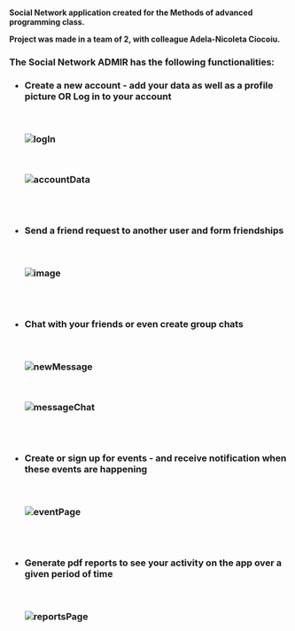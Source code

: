 <h4>
Social Network application created for the Methods of advanced programming class.

Project was made in a team of 2, with colleague Adela-Nicoleta Ciocoiu.
</h4>

<h3>The Social Network ADMIR has the following functionalities:<h3>

<ul>
  
<li><strong>Create a new account - add your data as well as a profile picture OR Log in to your account</strong></li><br><br>

![logIn](https://user-images.githubusercontent.com/45286397/158065034-2664260e-b3d5-4b76-84e9-c72c1d105d67.png)

  <br>
  
![accountData](https://user-images.githubusercontent.com/45286397/158064794-761811df-aecd-4ee9-8f2e-7fa16c70ae2d.png)

<br><br><li><strong>Send a friend request to another user and form friendships</strong></li><br><br>
  
  ![image](https://user-images.githubusercontent.com/45286397/158064975-406c67f2-c1ca-496d-bbaf-7521ec05b52d.png)
  
<br><br><li><strong>Chat with your friends or even create group chats</strong></li><br><br>  
  
  ![newMessage](https://user-images.githubusercontent.com/45286397/158065234-d191cde5-5232-4aa9-98ec-588150951ae3.png)
  
  <br>
  
  ![messageChat](https://user-images.githubusercontent.com/45286397/158065084-48f67dfa-5862-4538-a69a-14e2fb3a7336.png)

<br><br> <li><strong>Create or sign up for events - and receive notification when these events are happening</strong></li><br><br>
  
  ![eventPage](https://user-images.githubusercontent.com/45286397/158065168-a92cbd33-d971-474d-9f1d-7da6db9a1294.png)

<br><br><li><strong>Generate pdf reports to see your activity on the app over a given period of time</strong></li><br><br>
  
  ![reportsPage](https://user-images.githubusercontent.com/45286397/158065226-14c8667c-66bc-468e-bba1-03017887aebc.png)
  
 </ul>

